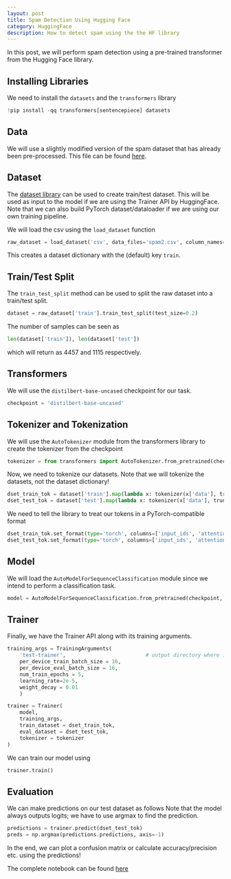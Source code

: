 ```yaml
---  
layout: post  
title: Spam Detection Using Hugging Face  
category: HuggingFace  
description: How to detect spam using the the HF library   
---  
```



In this post, we will perform spam detection using a pre-trained transformer from the Hugging Face library.





## Installing Libraries

We need to install the `datasets` and the `transformers` library

```python
!pip install -qq transformers[sentencepiece] datasets
```

## Data
We will use a slightly modified version of the spam dataset that has already been pre-processed. This file can be found [here](https://raw.githubusercontent.com/mmg10/mmg10.github.io/master/assets/spam2.csv).


## Dataset
The [dataset library](https://huggingface.co/docs/datasets/) can be used to create train/test dataset. This will be used as input to the model if we are using the Trainer API by HuggingFace. Note that we can also build PyTorch dataset/dataloader if we are using our own training pipeline.

We will load the csv using the `load_dataset` function

```python
raw_dataset = load_dataset('csv', data_files='spam2.csv', column_names=['data', 'labels'], skiprows=1)
```

This creates a dataset dictionary with the (default) key `train`.

## Train/Test Split

The `train_test_split` method can be used to split the raw dataset into a train/test split.

```python
dataset = raw_dataset['train'].train_test_split(test_size=0.2)
```

The number of samples can be seen as

```python
len(dataset['train']), len(dataset['test'])
```

which will return as 4457 and 1115 respectively.


## Transformers

We will use the `distilbert-base-uncased` checkpoint for our task.


```python
checkpoint = 'distilbert-base-uncased'
```

## Tokenizer and Tokenization

We will use the `AutoTokenizer` module from the transformers library to create the tokenizer from the checkpoint

```python
tokenizer = from transformers import AutoTokenizer.from_pretrained(checkpoint)
```

Now, we need to tokenize our datasets. Note that we will tokenize the datasets, not the dataset dictionary!

```python
dset_train_tok = dataset['train'].map(lambda x: tokenizer(x['data'], truncation=True, padding=True), batched=True)
dset_test_tok = dataset['test'].map(lambda x: tokenizer(x['data'], truncation=True, padding=True), batched=True)
```

We need to tell the library to treat our tokens in a PyTorch-compatible format

```python
dset_train_tok.set_format(type='torch', columns=['input_ids', 'attention_mask', 'labels'])
dset_test_tok.set_format(type='torch', columns=['input_ids', 'attention_mask', 'labels'])
```

## Model

We will load the `AutoModelForSequenceClassification` module since we intend to perform a classification task.

```python
model = AutoModelForSequenceClassification.from_pretrained(checkpoint, num_labels=2)
```


## Trainer 

Finally, we have the Trainer API along with its training arguments.

```python
training_args = TrainingArguments(
    'test-trainer',                          # output directory where information is stored!
    per_device_train_batch_size = 16,
    per_device_eval_batch_size = 16,
    num_train_epochs = 5,
    learning_rate=2e-5,
    weight_decay = 0.01
    )

trainer = Trainer(
    model,
    training_args,
    train_dataset = dset_train_tok,
    eval_dataset = dset_test_tok,
    tokenizer = tokenizer
)
```

We can train our model using

```python
trainer.train()
```

## Evaluation

We can make predictions on our test dataset as follows Note that the model always outputs logits; we have to use argmax to find the prediction.

```python
predictions = trainer.predict(dset_test_tok)
preds = np.argmax(predictions.predictions, axis=-1)
```

In the end, we can plot a confusion matrix or calculate accuracy/precision etc. using the predictions!




The complete notebook can be found [here](https://github.com/mmg10/hf-spam)
